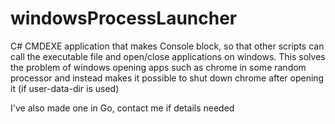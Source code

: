 # windowsProcessLauncher
C# CMDEXE application that makes Console block, so that other scripts can call the executable file and open/close applications on windows. This solves the problem of windows opening apps such as chrome in some random processor and instead makes it possible to shut down chrome after opening it (if user-data-dir is used)

I've also made one in Go, contact me if details needed
